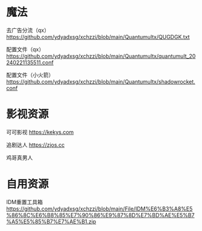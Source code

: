 # 魔法
  去广告分流（qx） https://github.com/ydyadxsg/xchzzi/blob/main/Quantumultx/QUGDGK.txt

  配置文件（qx） https://github.com/ydyadxsg/xchzzi/blob/main/Quantumultx/quantumult_20240221135511.conf

  配置文件（小火箭）https://github.com/ydyadxsg/xchzzi/blob/main/Quantumultx/shadowrocket.conf

# 影视资源
  可可影视 https://kekys.com

  追剧达人 https://zjos.cc

  鸡哥真男人

# 自用资源
IDM重置工具箱 https://github.com/ydyadxsg/xchzzi/blob/main/File/IDM%E6%B3%A8%E5%86%8C%E6%B8%85%E7%90%86%E9%87%8D%E7%BD%AE%E5%B7%A5%E5%85%B7%E7%AE%B1.zip
